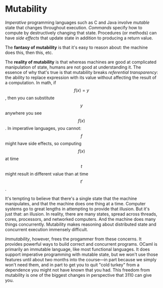 # Mutability

*Imperative* programming languages such as C and Java involve *mutable*
state that changes throughout execution. *Commands* specify how to
compute by destructively changing that state. Procedures (or methods)
can have *side effects* that update state in addition to producing a
return value.

The **fantasy of mutability** is that it's easy to reason about: the
machine does this, then this, etc.

The **reality of mutability** is that whereas machines are good at
complicated manipulation of state, humans are not good at understanding
it. The essence of why that's true is that mutability breaks
*referential transparency*: the ability to replace expression with its
value without affecting the result of a computation. In math, if $$f(x)=y$$,
then you can substitute $$y$$ anywhere you see $$f(x)$$. In imperative
languages, you cannot:  $$f$$ might have side effects, so computing $$f(x)$$ at
time $$t$$ might result in different value than at time $$t'$$.

It's tempting to believe that there's a single state that the machine
manipulates, and that the machine does one thing at a time. Computer
systems go to great lengths in attempting to provide that illusion. But
it's just that: an illusion.  In reality, there are many states, spread
across threads, cores, processors, and networked computers.  And the
machine does many things concurrently.  Mutability makes reasoning about
distributed state and concurrent execution immensely difficult.

*Immutability*, however, frees the progammer from these concerns.  It provides
powerful ways to build correct and concurrent programs.  OCaml is primarily
an immutable language, like most functional languages.  It does support
imperative programming with mutable state, but we won't use those features
until about two months into the course&mdash;in part because we simply won't need
them, and in part to get you to quit "cold turkey" from a dependence you might
not have known that you had.  This freedom from mutability is one of the biggest
changes in perspective that 3110 can give you.

